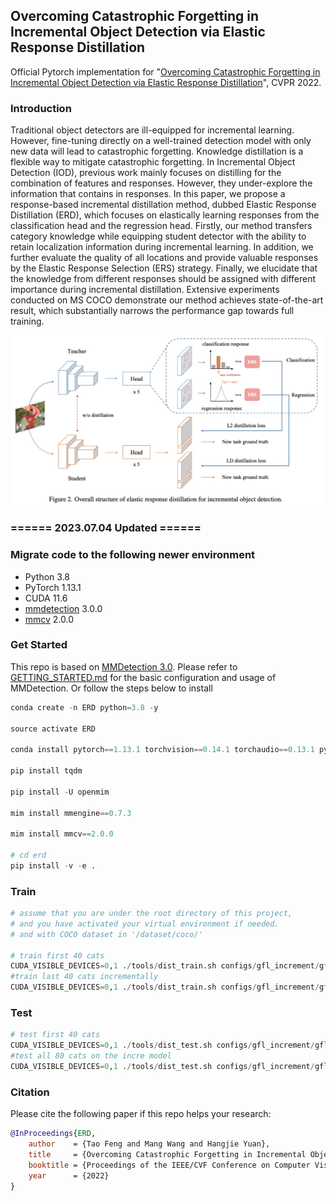 ## Overcoming Catastrophic Forgetting in Incremental Object Detection via Elastic Response Distillation

Official Pytorch implementation for "[Overcoming Catastrophic Forgetting in Incremental Object Detection via Elastic Response Distillation](https://arxiv.org/abs/2204.02136)", CVPR 2022.

###  Introduction
Traditional object detectors are ill-equipped for incremental learning. However, fine-tuning directly on a well-trained detection model with only new data will lead to catastrophic forgetting. Knowledge distillation is a flexible way to mitigate catastrophic forgetting. In Incremental Object Detection (IOD), previous work mainly focuses on distilling for the combination of features and responses. However, they under-explore the information that contains in responses. In this paper, we propose a response-based incremental distillation method, dubbed Elastic Response Distillation (ERD), which focuses on elastically learning responses from the classification head and the regression head. Firstly, our method transfers category knowledge while equipping student detector with the ability to retain localization information during incremental learning. In addition, we further evaluate the quality of all locations and provide valuable responses by the Elastic Response Selection (ERS) strategy. Finally, we elucidate that the knowledge from different responses should be assigned with different importance during incremental distillation. Extensive experiments conducted on MS COCO demonstrate our method achieves state-of-the-art result, which substantially narrows the performance gap towards full training. 

<p align='left'>
  <img src='figs/framework.jpg' width='721'/>
</p>

### ====== 2023.07.04 Updated  ======
### Migrate code to the following newer environment
- Python 3.8
- PyTorch 1.13.1
- CUDA 11.6
- [mmdetection](https://github.com/open-mmlab/mmdetection) 3.0.0
- [mmcv](https://github.com/open-mmlab/mmcv) 2.0.0

### Get Started

This repo is based on [MMDetection 3.0](https://github.com/open-mmlab/mmdetection). Please refer to [GETTING_STARTED.md](https://mmdetection.readthedocs.io/en/v3.0.0/get_started.html) for the basic configuration and usage of MMDetection.
Or follow the steps below to install

```python
conda create -n ERD python=3.8 -y

source activate ERD

conda install pytorch==1.13.1 torchvision==0.14.1 torchaudio==0.13.1 pytorch-cuda=11.6 -c pytorch -c nvidia

pip install tqdm

pip install -U openmim

mim install mmengine==0.7.3

mim install mmcv==2.0.0

# cd erd 
pip install -v -e .
```



### Train
```python
# assume that you are under the root directory of this project,
# and you have activated your virtual environment if needed.
# and with COCO dataset in '/dataset/coco/'

# train first 40 cats
CUDA_VISIBLE_DEVICES=0,1 ./tools/dist_train.sh configs/gfl_increment/gfl_r50_fpn_1x_coco_first_40_cats.py 2 --work-dir=../ERD_results/gfl_increment/gfl_r50_fpn_1x_coco_first_40_cats
#train last 40 cats incrementally
CUDA_VISIBLE_DEVICES=0,1 ./tools/dist_train.sh configs/gfl_increment/gfl_r50_fpn_1x_coco_first_40_incre_last_40_cats.py 2 --work-dir=../ERD_results/gfl_increment/gfl_r50_fpn_1x_coco_first_40_incre_last_40_cats
```

### Test
```python
# test first 40 cats
CUDA_VISIBLE_DEVICES=0,1 ./tools/dist_test.sh configs/gfl_increment/gfl_r50_fpn_1x_coco_first_40_cats.py ../ERD_results/gfl_increment/gfl_r50_fpn_1x_coco_first_40_cats/epoch_12.pth 2 --cfg-options test_evaluator.classwise=True
#test all 80 cats on the incre model
CUDA_VISIBLE_DEVICES=0,1 ./tools/dist_test.sh configs/gfl_increment/gfl_r50_fpn_1x_coco_first_40_incre_last_40_cats.py ../ERD_results/gfl_increment/gfl_r50_fpn_1x_coco_first_40_incre_last_40_cats/epoch_12.pth 2 --cfg-options test_evaluator.classwise=True

```

### Citation
Please cite the following paper if this repo helps your research:
```bibtex
@InProceedings{ERD,
    author    = {Tao Feng and Mang Wang and Hangjie Yuan},
    title     = {Overcoming Catastrophic Forgetting in Incremental Object Detection via Elastic Response Distillation},
    booktitle = {Proceedings of the IEEE/CVF Conference on Computer Vision and Pattern Recognition},
    year      = {2022}
}
```
